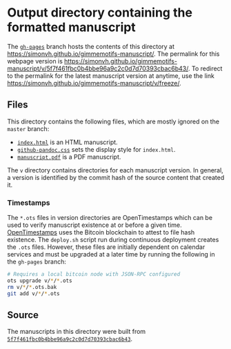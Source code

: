 # Output directory containing the formatted manuscript

The [`gh-pages`](https://github.com/simonvh/gimmemotifs-manuscript/tree/gh-pages) branch hosts the contents of this directory at https://simonvh.github.io/gimmemotifs-manuscript/.
The permalink for this webpage version is https://simonvh.github.io/gimmemotifs-manuscript/v/5f7f461fbc0b4bbe96a9c2c0d7d70393cbac6b43/.
To redirect to the permalink for the latest manuscript version at anytime, use the link https://simonvh.github.io/gimmemotifs-manuscript/v/freeze/.

## Files

This directory contains the following files, which are mostly ignored on the `master` branch:

+ [`index.html`](index.html) is an HTML manuscript.
+ [`github-pandoc.css`](github-pandoc.css) sets the display style for `index.html`.
+ [`manuscript.pdf`](manuscript.pdf) is a PDF manuscript.

The `v` directory contains directories for each manuscript version.
In general, a version is identified by the commit hash of the source content that created it.

### Timestamps

The `*.ots` files in version directories are OpenTimestamps which can be used to verify manuscript existence at or before a given time.
[OpenTimestamps](https://opentimestamps.org/) uses the Bitcoin blockchain to attest to file hash existence.
The `deploy.sh` script run during continuous deployment creates the `.ots` files.
However, these files are initially dependent on calendar services and must be upgraded at a later time by running the following in the `gh-pages` branch:

```sh
# Requires a local bitcoin node with JSON-RPC configured
ots upgrade v/*/*.ots
rm v/*/*.ots.bak
git add v/*/*.ots
```

## Source

The manuscripts in this directory were built from
[`5f7f461fbc0b4bbe96a9c2c0d7d70393cbac6b43`](https://github.com/simonvh/gimmemotifs-manuscript/commit/5f7f461fbc0b4bbe96a9c2c0d7d70393cbac6b43).
